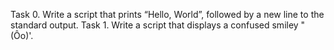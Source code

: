 Task 0. Write a script that prints “Hello, World”, followed by a new line to the standard output.
 Task 1. Write a script that displays a confused smiley "(Ôo)'. 
